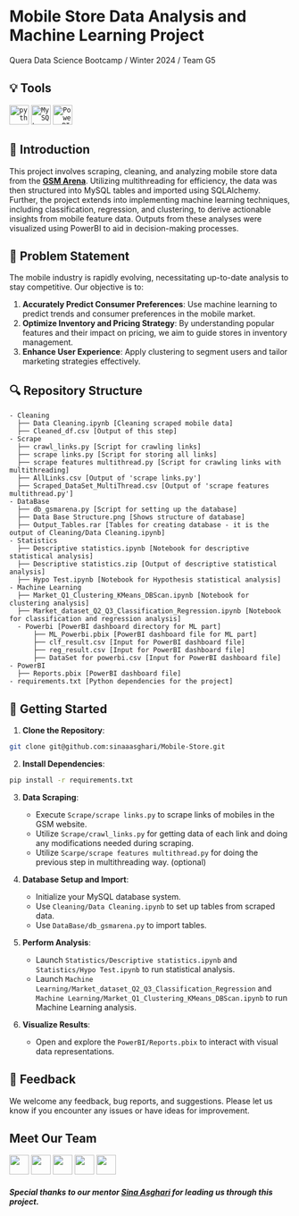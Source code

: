 # Mobile Store Data Analysis and Machine Learning Project
Quera Data Science Bootcamp / Winter 2024 / Team G5

## :bulb: Tools
<code><img title="Python" alt="python" width="35px" src="https://cdn.jsdelivr.net/gh/devicons/devicon/icons/python/python-original.svg" /></code>
<code><img title="MySQL" alt="MySQL" width="35px" src="https://cdn.jsdelivr.net/gh/devicons/devicon/icons/mysql/mysql-original-wordmark.svg" /></code>
<code><img title="Power BI" alt="Power BI" width="35px" src="https://github.com/microsoft/PowerBI-Icons/blob/main/PNG/Power-BI.png" /></code>

## 📌 Introduction

This project involves scraping, cleaning, and analyzing mobile store data from the [**GSM Arena**](https://www.gsmarena.com/). Utilizing multithreading for efficiency, the data was then structured into MySQL tables and imported using SQLAlchemy. Further, the project extends into implementing machine learning techniques, including classification, regression, and clustering, to derive actionable insights from mobile feature data. Outputs from these analyses were visualized using PowerBI to aid in decision-making processes.

## 🎯 Problem Statement

The mobile industry is rapidly evolving, necessitating up-to-date analysis to stay competitive. Our objective is to:
1. **Accurately Predict Consumer Preferences**: Use machine learning to predict trends and consumer preferences in the mobile market.
2. **Optimize Inventory and Pricing Strategy**: By understanding popular features and their impact on pricing, we aim to guide stores in inventory management.
3. **Enhance User Experience**: Apply clustering to segment users and tailor marketing strategies effectively.

## 🔍 Repository Structure

```
- Cleaning
  ├── Data Cleaning.ipynb [Cleaning scraped mobile data]
  ├── Cleaned_df.csv [Output of this step]
- Scrape
  ├── crawl_links.py [Script for crawling links]
  ├── scrape links.py [Script for storing all links]
  ├── scrape features multithread.py [Script for crawling links with multithreading]
  ├── AllLinks.csv [Output of 'scrape links.py']
  ├── Scraped_DataSet_MultiThread.csv [Output of 'scrape features multithread.py']
- DataBase
  ├── db_gsmarena.py [Script for setting up the database]
  ├── Data Base Structure.png [Shows structure of database]
  ├── Output_Tables.rar [Tables for creating database - it is the output of Cleaning/Data Cleaning.ipynb]
- Statistics
  ├── Descriptive statistics.ipynb [Notebook for descriptive statistical analysis]
  ├── Descriptive statistics.zip [Output of descriptive statistical analysis]
  ├── Hypo Test.ipynb [Notebook for Hypothesis statistical analysis]
- Machine Learning
  ├── Market_Q1_Clustering_KMeans_DBScan.ipynb [Notebook for clustering analysis]
  ├── Market_dataset_Q2_Q3_Classification_Regression.ipynb [Notebook for classification and regression analysis]
  - Powerbi [PowerBI dashboard directory for ML part]
      ├── ML_Powerbi.pbix [PowerBI dashboard file for ML part]
      ├── clf_result.csv [Input for PowerBI dashboard file]
      ├── reg_result.csv [Input for PowerBI dashboard file]
      ├── DataSet for powerbi.csv [Input for PowerBI dashboard file]
- PowerBI
  ├── Reports.pbix [PowerBI dashboard file]
- requirements.txt [Python dependencies for the project]
```

## 🚀 Getting Started

1. **Clone the Repository**:
```bash
git clone git@github.com:sinaaasghari/Mobile-Store.git
```

2. **Install Dependencies**:
```bash
pip install -r requirements.txt
```

3. **Data Scraping**:
   - Execute `Scrape/scrape links.py` to scrape links of mobiles in the GSM website.
   - Utilize `Scrape/crawl_links.py` for getting data of each link and doing any modifications needed during scraping.
   - Utilize `Scarpe/scrape features multithread.py` for doing the previous step in multithreading way. (optional)

4. **Database Setup and Import**:
   - Initialize your MySQL database system.
   - Use `Cleaning/Data Cleaning.ipynb` to set up tables from scraped data.
   - Use `DataBase/db_gsmarena.py` to import tables.

5. **Perform Analysis**:
   - Launch `Statistics/Descriptive statistics.ipynb` and `Statistics/Hypo Test.ipynb` to run statistical analysis.
   - Launch `Machine Learning/Market_dataset_Q2_Q3_Classification_Regression` and `Machine Learning/Market_Q1_Clustering_KMeans_DBScan.ipynb` to run Machine Learning analysis.

6. **Visualize Results**:
   - Open and explore the `PowerBI/Reports.pbix` to interact with visual data representations.

## 🤝 Feedback
We welcome any feedback, bug reports, and suggestions. Please let us know if you encounter any issues or have ideas for improvement.

## Meet Our Team 
[<img src="https://avatars.githubusercontent.com/u/79264959?v=4" width="35">](https://github.com/ZahraTavakkol)
[<img src="https://avatars.githubusercontent.com/u/121010832?v=4" width="35">](https://github.com/ArmaghanAA)
[<img src="https://avatars.githubusercontent.com/u/121010832?v=4" width="35">](https://github.com/mahdibch)
[<img src="https://avatars.githubusercontent.com/u/81512968?v=4" width="35">](https://github.com/reyhane79)
[<img src="https://avatars.githubusercontent.com/u/117204770?v=4" width="35">](https://github.com/M1994kh)

##### Special thanks to our mentor [Sina Asghari](https://github.com/sinaaasghari) for leading us through this project.
